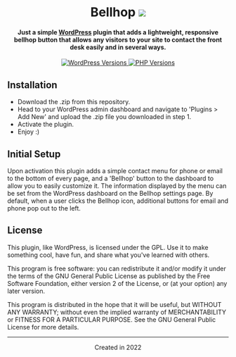 <h1 align="center">Bellhop
	<img src="https://img.shields.io/static/v1.0?BellhopVersion=&message=v1.0.2&label=&color=999&style=flat-square">
</h1>

<h4 align="center">Just a simple <a href="https://wordpress.org" target="_blank">WordPress</a> plugin that adds a lightweight, responsive bellhop button that allows any visitors to your site to contact the front desk easily and in several ways.</h4>

<p align="center">
	<a href="https://wordpress.org/" target="_blank">
		<img src="https://img.shields.io/static/v1?label=&message=5.0+-+6.0&color=blue&style=flat-square&logo=wordpress&logoColor=white" alt="WordPress Versions">
	</a>
	<a href="https://www.php.net/" target="_blank">
		<img src="https://img.shields.io/static/v1?label=&message=5.6+-+8.0&color=777bb4&style=flat-square&logo=php&logoColor=white" alt="PHP Versions">
	</a>
</p>

## Installation
- Download the .zip from this repository.
- Head to your WordPress admin dashboard and navigate to 'Plugins > Add New' and upload the .zip file you downloaded in step 1.
- Activate the plugin.
- Enjoy :)

## Initial Setup
Upon activation this plugin adds a simple contact menu for phone or email to the bottom of every page, and a 'Bellhop' button to the dashboard to allow you to easily customize it. The information displayed by the menu can be set from the WordPress dashboard on the Bellhop settings page.  By default, when a user clicks the Bellhop icon, additional buttons for email and phone pop out to the left.

## License

This plugin, like WordPress, is licensed under the GPL. Use it to make something cool, have fun, and share what you've learned with others.

This program is free software: you can redistribute it and/or modify it under the terms of the GNU General Public License as published by the Free Software Foundation, either version 2 of the License, or (at your option) any later version.

This program is distributed in the hope that it will be useful, but WITHOUT ANY WARRANTY; without even the implied warranty of MERCHANTABILITY or FITNESS FOR A PARTICULAR PURPOSE. See the GNU General Public License for more details.

_________________

<div align="center">Created in 2022</div>
